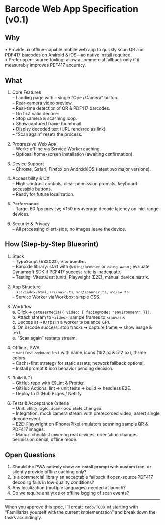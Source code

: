 # Barcode Web App Specification (v0.1)

## Why

• Provide an offline-capable mobile web app to quickly scan QR and PDF417 barcodes on Android & iOS—no native install required.  
• Prefer open-source tooling; allow a commercial fallback only if it measurably improves PDF417 accuracy.

## What

1. Core Features  
   – Landing page with a single “Open Camera” button.  
   – Rear-camera video preview.  
   – Real-time detection of QR & PDF417 barcodes.  
   – On first valid decode:  
    • Stop camera & scanning loop.  
    • Show captured frame thumbnail.  
    • Display decoded text (URL rendered as link).  
   – “Scan again” resets the process.

2. Progressive Web App  
   – Works offline via Service Worker caching.  
   – Optional home-screen installation (awaiting confirmation).

3. Device Support  
   – Chrome, Safari, Firefox on Android/iOS (latest two major versions).

4. Accessibility & UX  
   – High-contrast controls, clear permission prompts, keyboard-accessible buttons.  
   – Ready for future localization.

5. Performance  
   – Target 60 fps preview; ≤150 ms average decode latency on mid-range devices.

6. Security & Privacy  
   – All processing client-side; no images leave the device.

## How (Step-by-Step Blueprint)

1. Stack  
    – TypeScript (ES2022), Vite bundler.  
    – Barcode library: start with `@zxing/browser` or `zxing-wasm`
   ; evaluate Dynamsoft SDK if PDF417 success rate is inadequate.  
    – Testing: Vitest/Jest (unit), Playwright (E2E), manual device matrix.

2. App Structure  
   – `src/index.html`, `src/main.ts`, `src/scanner.ts`, `src/sw.ts`.  
   – Service Worker via Workbox; simple CSS.

3. Workflow  
   a. Click ➜ `getUserMedia({ video: { facingMode: "environment" }})`.  
   b. Attach stream to `<video>`; sample frames to `<canvas>`.  
   c. Decode at ~10 fps in a worker to balance CPU.  
   d. On decode success: stop tracks ➜ capture frame ➜ show image & text.  
   e. “Scan again” restarts stream.

4. Offline / PWA  
   – `manifest.webmanifest` with name, icons (192 px & 512 px), theme colors.  
   – Cache-first strategy for static assets; network fallback optional.  
   – Install prompt & icon behavior pending decision.

5. Build & CI  
   – GitHub repo with ESLint & Prettier.  
   – GitHub Actions: lint → unit tests → build → headless E2E.  
   – Deploy to GitHub Pages / Netlify.

6. Tests & Acceptance Criteria  
   – Unit: utility logic, scan-loop state changes.  
   – Integration: mock camera stream with prerecorded video; assert single decode event.  
   – E2E: Playwright on iPhone/Pixel emulators scanning sample QR & PDF417 images.  
   – Manual checklist covering real devices, orientation changes, permission denial, offline mode.

## Open Questions

1. Should the PWA actively show an install prompt with custom icon, or silently provide offline caching only?
2. Is a commercial library an acceptable fallback if open-source PDF417 decoding fails in low-quality conditions?
3. Any localization (multiple languages) needed at launch?
4. Do we require analytics or offline logging of scan events?

---

When you approve this spec, I’ll create `todo/TODO.md` starting with “Familiarize yourself with the current implementation” and break down the tasks accordingly.
